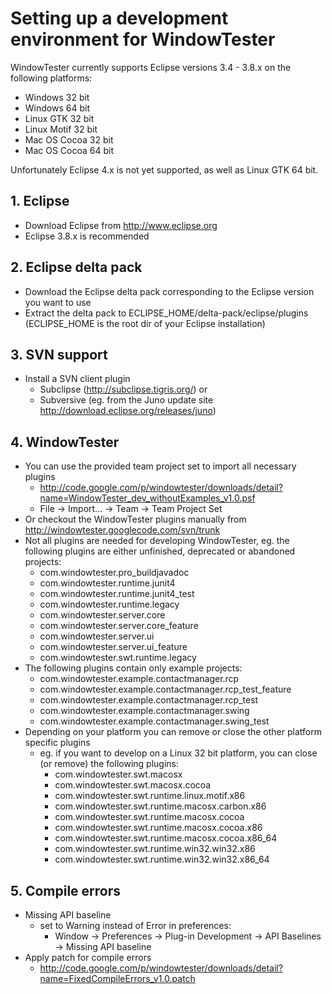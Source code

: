 # Setting up a development environment for WindowTester #

WindowTester currently supports Eclipse versions 3.4 - 3.8.x on the following platforms:
  * Windows 32 bit
  * Windows 64 bit
  * Linux GTK 32 bit
  * Linux Motif 32 bit
  * Mac OS Cocoa 32 bit
  * Mac OS Cocoa 64 bit

Unfortunately Eclipse 4.x is not yet supported, as well as Linux GTK 64 bit.

## 1. Eclipse ##
  * Download Eclipse from http://www.eclipse.org
  * Eclipse 3.8.x is recommended
## 2. Eclipse delta pack ##
  * Download the Eclipse delta pack corresponding to the Eclipse version you want to use
  * Extract the delta pack to ECLIPSE\_HOME/delta-pack/eclipse/plugins (ECLIPSE\_HOME is the root dir of your Eclipse installation)
## 3. SVN support ##
  * Install a SVN client plugin
    * Subclipse (http://subclipse.tigris.org/) or
    * Subversive (eg. from the Juno update site http://download.eclipse.org/releases/juno)
## 4. WindowTester ##
  * You can use the provided team project set to import all necessary plugins
    * http://code.google.com/p/windowtester/downloads/detail?name=WindowTester_dev_withoutExamples_v1.0.psf
    * File -> Import... -> Team -> Team Project Set
  * Or checkout the WindowTester plugins manually from http://windowtester.googlecode.com/svn/trunk
  * Not all plugins are needed for developing WindowTester, eg. the following plugins are either unfinished, deprecated or abandoned projects:
    * com.windowtester.pro\_buildjavadoc
    * com.windowtester.runtime.junit4
    * com.windowtester.runtime.junit4\_test
    * com.windowtester.runtime.legacy
    * com.windowtester.server.core
    * com.windowtester.server.core\_feature
    * com.windowtester.server.ui
    * com.windowtester.server.ui\_feature
    * com.windowtester.swt.runtime.legacy
  * The following plugins contain only example projects:
    * com.windowtester.example.contactmanager.rcp
    * com.windowtester.example.contactmanager.rcp\_test\_feature
    * com.windowtester.example.contactmanager.rcp\_test
    * com.windowtester.example.contactmanager.swing
    * com.windowtester.example.contactmanager.swing\_test
  * Depending on your platform you can remove or close the other platform specific plugins
    * eg. if you want to develop on a Linux 32 bit platform, you can close (or remove) the following plugins:
      * com.windowtester.swt.macosx
      * com.windowtester.swt.macosx.cocoa
      * com.windowtester.swt.runtime.linux.motif.x86
      * com.windowtester.swt.runtime.macosx.carbon.x86
      * com.windowtester.swt.runtime.macosx.cocoa
      * com.windowtester.swt.runtime.macosx.cocoa.x86
      * com.windowtester.swt.runtime.macosx.cocoa.x86\_64
      * com.windowtester.swt.runtime.win32.win32.x86
      * com.windowtester.swt.runtime.win32.win32.x86\_64
## 5. Compile errors ##
  * Missing API baseline
    * set to Warning instead of Error in preferences:
      * Window -> Preferences -> Plug-in Development -> API Baselines -> Missing  API baseline
  * Apply patch for compile errors
    * http://code.google.com/p/windowtester/downloads/detail?name=FixedCompileErrors_v1.0.patch